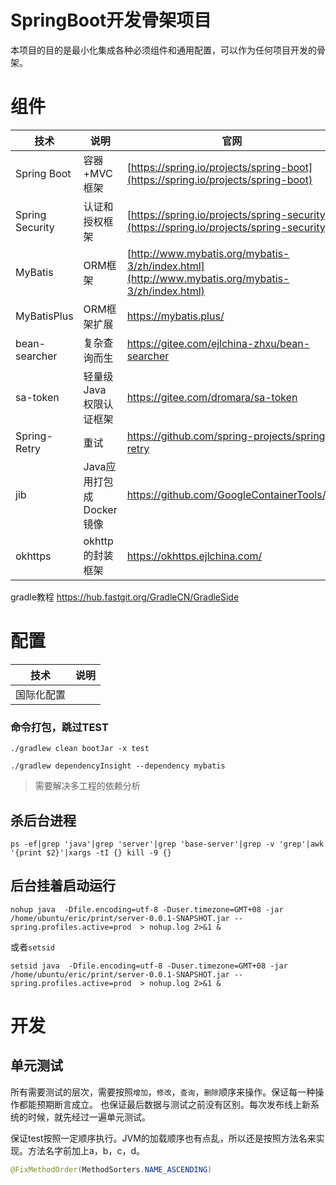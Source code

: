 SpringBoot开发骨架项目
===
本项目的目的是最小化集成各种必须组件和通用配置，可以作为任何项目开发的骨架。

# 组件

技术 | 说明                | 官网
----|-------------------|----
Spring Boot | 容器+MVC框架          | [https://spring.io/projects/spring-boot](https://spring.io/projects/spring-boot)
Spring Security | 认证和授权框架           | [https://spring.io/projects/spring-security](https://spring.io/projects/spring-security)
MyBatis | ORM框架             | [http://www.mybatis.org/mybatis-3/zh/index.html](http://www.mybatis.org/mybatis-3/zh/index.html)
MyBatisPlus | ORM框架扩展           | https://mybatis.plus/
bean-searcher | 复杂查询而生            | https://gitee.com/ejlchina-zhxu/bean-searcher
sa-token| 轻量级 Java 权限认证框架   | https://gitee.com/dromara/sa-token
Spring-Retry| 重试                | https://github.com/spring-projects/spring-retry
jib | Java应用打包成Docker镜像 | https://github.com/GoogleContainerTools/jib
okhttps | okhttp的封装框架       | https://okhttps.ejlchina.com/

gradle教程 https://hub.fastgit.org/GradleCN/GradleSide

# 配置

技术 | 说明 |
----|----|
国际化配置 |

### 命令打包，跳过TEST
```shell script
./gradlew clean bootJar -x test
```
```shell
./gradlew dependencyInsight --dependency mybatis
```
> 需要解决多工程的依赖分析
>

##  杀后台进程
```shell
ps -ef|grep 'java'|grep 'server'|grep 'base-server'|grep -v 'grep'|awk '{print $2}'|xargs -tI {} kill -9 {}
```


## 后台挂着启动运行

```shell script
nohup java  -Dfile.encoding=utf-8 -Duser.timezone=GMT+08 -jar /home/ubuntu/eric/print/server-0.0.1-SNAPSHOT.jar --spring.profiles.active=prod  > nohup.log 2>&1 &
```

或者`setsid`

```shell script
setsid java  -Dfile.encoding=utf-8 -Duser.timezone=GMT+08 -jar /home/ubuntu/eric/print/server-0.0.1-SNAPSHOT.jar --spring.profiles.active=prod  > nohup.log 2>&1 &
```

# 开发

## 单元测试

所有需要测试的层次，需要按照`增加`，`修改`，`查询`，`删除`顺序来操作。保证每一种操作都能预期断言成立。
也保证最后数据与测试之前没有区别。每次发布线上新系统的时候，就先经过一遍单元测试。

保证test按照一定顺序执行。JVM的加载顺序也有点乱，所以还是按照方法名来实现。方法名字前加上a，b，c，d。
```java
@FixMethodOrder(MethodSorters.NAME_ASCENDING)
```
